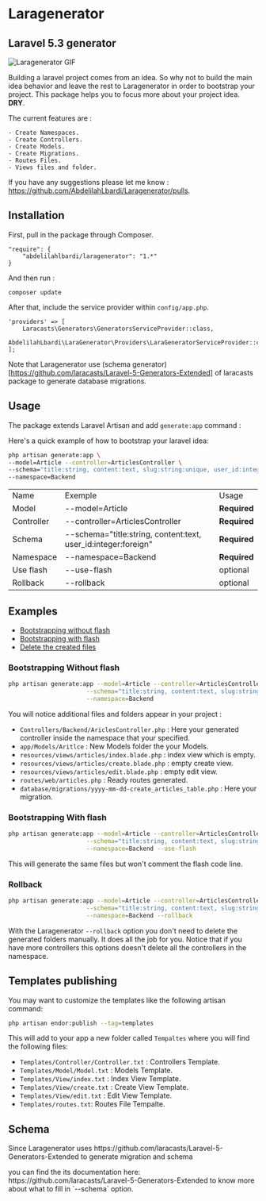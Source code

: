 # Laragenerator

## Laravel 5.3 generator

<img src="https://media.giphy.com/media/26xBRzb0CQhNjwQRa/source.gif" alt="Laragenerator GIF"/>

Building a laravel project comes from an idea. So why not to build the main idea behavior and leave the rest to Laragenerator in order to bootstrap your project. 
This package helps you to focus more about your project idea. <b>DRY</b>.

The current features are :
````
- Create Namespaces.
- Create Controllers.
- Create Models.
- Create Migrations.
- Routes Files.
- Views files and folder.
````

If you have any suggestions please let me know : https://github.com/AbdelilahLbardi/Laragenerator/pulls.

## Installation

First, pull in the package through Composer.

```
"require": {
    "abdelilahlbardi/laragenerator": "1.*"
}
```

And then run :

```
composer update
```

After that, include the service provider within `config/app.php`.

```
'providers' => [
    Laracasts\Generators\GeneratorsServiceProvider::class,
    AbdelilahLbardi\LaraGenerator\Providers\LaraGeneratorServiceProvider::class,
];
```

Note that Laragenerator use (schema generator)[https://github.com/laracasts/Laravel-5-Generators-Extended] of laracasts package to generate database migrations.

## Usage

The package extends Laravel Artisan and add `generate:app` command :

Here's a quick example of how to bootstrap your laravel idea:

```bash
php artisan generate:app \
--model=Article --controller=ArticlesController \
--schema="title:string, content:text, slug:string:unique, user_id:integer:foreign" \
--namespace=Backend
```

<table>
	<tr>
		<td>Name</td>
		<td>Exemple</td>
		<td>Usage</td>
	</tr>
	<tr>
		<td>Model</td>
		<td>--model=Article</td>
		<td><b>Required</b></td>
	</tr>
	<tr>
		<td>Controller</td>
		<td>--controller=ArticlesController</td>
		<td><b>Required</b></td>
	</tr>
	<tr>
		<td>Schema</td>
		<td>--schema="title:string, content:text, user_id:integer:foreign"</td>
		<td><b>Required</b></td>
	</tr>
	<tr>
		<td>Namespace</td>
		<td>--namespace=Backend</td>
		<td><b>Required</b></td>
	</tr>
	<tr>
		<td>Use flash</td>
		<td>--use-flash</td>
		<td>optional</td>
	</tr>
	<tr>
		<td>Rollback</td>
		<td>--rollback</td>
		<td>optional</td>
	</tr>
</table>

## Examples

- [Bootstrapping without flash](#bootstrapping-without-flash)
- [Bootstrapping with flash](#bootstrapping-with-flash)
- [Delete the created files](#rollback)


### Bootstrapping Without flash
  ```bash
php artisan generate:app --model=Article --controller=ArticlesController \
                        --schema="title:string, content:text, slug:string:unique, user_id:integer:foreign" \
                        --namespace=Backend
```
You will notice additional files and folders appear in your project :

 - `Controllers/Backend/AriclesController.php` : Here your generated controller inside the namespace that your specified.
 - `app/Models/Aritlce` : New Models folder the your Models.
 - `resources/views/articles/index.blade.php` : index view which is empty.
 - `resources/views/articles/create.blade.php` : empty create view.
 - `resources/views/articles/edit.blade.php` : empty edit view.
 - `routes/web/articles.php` : Ready routes generated.
 - `database/migrations/yyyy-mm-dd-create_articles_table.php` : Here your migration.


### Bootstrapping With flash
  ```bash
php artisan generate:app --model=Article --controller=ArticlesController \
                        --schema="title:string, content:text, slug:string:unique, user_id:integer:foreign" \
                        --namespace=Backend --use-flash
```
This will generate the same files but won't comment the flash code line.

### Rollback

  ```bash
php artisan generate:app --model=Article --controller=ArticlesController \
                        --schema="title:string, content:text, slug:string:unique, user_id:integer:foreign" \
                        --namespace=Backend --rollback
```
With the Laragenerator `--rollback` option you don't need to delete the generated folders manually. It does all the job for you.
Notice that if you have more controllers this options doesn't delete all the controllers in the namespace.

## Templates publishing

You may want to customize the templates like the following artisan command:

```bash
php artisan endor:publish --tag=templates
```

This will add to your app a new folder called `Tempaltes` where you will find the following files:

 - `Templates/Controller/Controller.txt` : Controllers Template.
 - `Templates/Model/Model.txt` : Models Template.
 - `Templates/View/index.txt` : Index View Template.
 - `Templates/View/create.txt` : Create View Template.
 - `Templates/View/edit.txt` : Edit View Template.
 - `Templates/routes.txt`: Routes File Tempalte.

## Schema

<p>Since Laragenerator uses https://github.com/laracasts/Laravel-5-Generators-Extended to generate migration and schema</p> 
<p>you can find the its documentation here: https://github.com/laracasts/Laravel-5-Generators-Extended to know more about what to fill in `--schema` option. </p>
